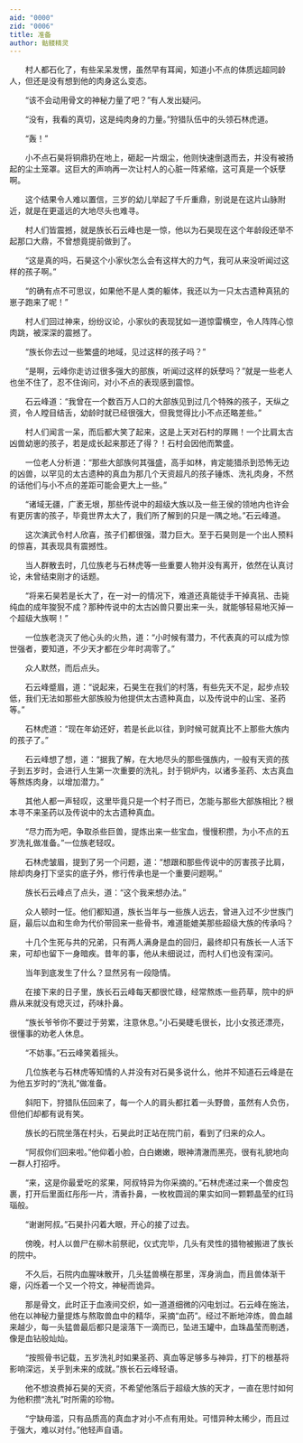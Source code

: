 ```yaml
---
aid: "0000"
zid: "0006"
title: 准备
author: 骷髅精灵
---
```


　　村人都石化了，有些呆呆发愣，虽然早有耳闻，知道小不点的体质远超同龄人，但还是没有想到他的肉身这么变态。

　　“该不会动用骨文的神秘力量了吧？”有人发出疑问。

　　“没有，我看的真切，这是纯肉身的力量。”狩猎队伍中的头领石林虎道。

　　“轰！”

　　小不点石昊将铜鼎扔在地上，砸起一片烟尘，他则快速倒退而去，并没有被扬起的尘土笼罩。这巨大的声响再一次让村人的心脏一阵紧缩，这可真是一个妖孽啊。

　　这个结果令人难以置信，三岁的幼儿举起了千斤重鼎，别说是在这片山脉附近，就是在更遥远的大地尽头也难寻。

　　村人们皆震撼，就是族长石云峰也是一惊，他以为石昊现在这个年龄段还举不起那口大鼎，不曾想竟提前做到了。

　　“这是真的吗，石昊这个小家伙怎么会有这样大的力气，我可从来没听闻过这样的孩子啊。”

　　“的确有点不可思议，如果他不是人类的躯体，我还以为一只太古遗种真犼的崽子跑来了呢！”

　　村人们回过神来，纷纷议论，小家伙的表现犹如一道惊雷横空，令人阵阵心惊肉跳，被深深的震撼了。

　　“族长你去过一些繁盛的地域，见过这样的孩子吗？”

　　“是啊，云峰你走访过很多强大的部族，听闻过这样的妖孽吗？”就是一些老人也坐不住了，忍不住询问，对小不点的表现感到震惊。

　　石云峰道：“我曾在一个数百万人口的大部族见到过几个特殊的孩子，天纵之资，令人瞠目结舌，幼龄时就已经很强大，但我觉得比小不点还略差些。”

　　村人们闻言一呆，而后都大笑了起来，这是上天对石村的厚赐！一个比肩太古凶兽幼崽的孩子，若是成长起来那还了得？！石村会因他而繁盛。

　　一位老人分析道：“那些大部族何其强盛，高手如林，肯定能猎杀到恐怖无边的凶兽，以罕见的太古遗种的真血为那几个天资超凡的孩子锤炼、洗礼肉身，不然的话他们与小不点的差距可能会更大上一些。”

　　“诸域无疆，广袤无垠，那些传说中的超级大族以及一些王侯的领地内也许会有更厉害的孩子，毕竟世界太大了，我们所了解到的只是一隅之地。”石云峰道。

　　这次演武令村人欣喜，孩子们都很强，潜力巨大。至于石昊则是一个出人预料的惊喜，其表现具有震撼性。

　　当人群散去时，几位族老与石林虎等一些重要人物并没有离开，依然在认真讨论，未曾结束刚才的话题。

　　“将来石昊若是长大了，在一对一的情况下，难道还真能徒手干掉真犼、击毙纯血的成年狻猊不成？那种传说中的太古凶兽只要出来一头，就能够轻易地灭掉一个超级大族啊！”

　　一位族老浇灭了他心头的火热，道：“小时候有潜力，不代表真的可以成为惊世强者，要知道，不少天才都在少年时凋零了。”

　　众人默然，而后点头。

　　石云峰蹙眉，道：“说起来，石昊生在我们的村落，有些先天不足，起步点较低，我们无法如那些大部族般为他提供太古遗种真血，以及传说中的山宝、圣药等。”

　　石林虎道：“现在年幼还好，若是长此以往，到时候可就真比不上那些大族内的孩子了。”

　　石云峰想了想，道：“据我了解，在大地尽头的那些强族内，一般有天资的孩子到五岁时，会进行人生第一次重要的洗礼，封于铜炉内，以诸多圣药、太古真血等熬炼肉身，以增加潜力。”

　　其他人都一声轻叹，这里毕竟只是一个村子而已，怎能与那些大部族相比？根本寻不来圣药以及传说中的太古遗种真血。

　　“尽力而为吧，争取杀些巨兽，提炼出来一些宝血，慢慢积攒，为小不点的五岁洗礼做准备。”一位族老轻叹。

　　石林虎皱眉，提到了另一个问题，道：“想跟和那些传说中的厉害孩子比肩，除却肉身打下坚实的底子外，修行传承也是一个重要问题啊。”

　　族长石云峰点了点头，道：“这个我来想办法。”

　　众人顿时一怔。他们都知道，族长当年与一些族人远去，曾进入过不少世族门庭，最后以血和生命为代价带回来一些骨书，难道能媲美那些超级大族的传承吗？

　　十几个生死与共的兄弟，只有两人满身是血的回归，最终却只有族长一人活下来，可却也留下一身暗疾。昔年的事，他从未细说过，而村人们也没有深问。

　　当年到底发生了什么？显然另有一段隐情。

　　在接下来的日子里，族长石云峰每天都很忙碌，经常熬炼一些药草，院中的炉鼎从来就没有熄灭过，药味扑鼻。

　　“族长爷爷你不要过于劳累，注意休息。”小石昊睫毛很长，比小女孩还漂亮，很懂事的劝老人休息。

　　“不妨事。”石云峰笑着摇头。

　　几位族老与石林虎等知情的人并没有对石昊多说什么，他并不知道石云峰是在为他五岁时的“洗礼”做准备。

　　斜阳下，狩猎队伍回来了，每一个人的肩头都扛着一头野兽，虽然有人负伤，但他们却都有说有笑。

　　族长的石院坐落在村头，石昊此时正站在院门前，看到了归来的众人。

　　“阿叔你们回来啦。”他仰着小脸，白白嫩嫩，眼神清澈而黑亮，很有礼貌地向一群人打招呼。

　　“来，这是你最爱吃的浆果，阿叔特异为你采摘的。”石林虎递过来一个兽皮包裹，打开后里面红彤彤一片，清香扑鼻，一枚枚圆润的果实如同一颗颗晶莹的红玛瑙般。

　　“谢谢阿叔。”石昊扑闪着大眼，开心的接了过去。

　　傍晚，村人以兽尸在柳木前祭祀，仪式完毕，几头有灵性的猎物被搬进了族长的院中。

　　不久后，石院内血腥味散开，几头猛兽横在那里，浑身淌血，而且兽体渐干瘪，闪烁着一个又一个符文，神秘而诡异。

　　那是骨文，此时正于血液间交织，如一道道细微的闪电划过。石云峰在施法，他在以神秘力量提炼与熬取兽血中的精华，采摘“血药”。经过不断地淬炼，兽血越来越少，每一头猛兽最后都只是滚落下一滴而已，坠进玉罐中，血珠晶莹而剔透，像是血钻般灿灿。

　　“按照骨书记载，五岁洗礼时如果圣药、真血等足够多与神异，打下的根基将影响深远，关乎到未来的成就。”族长石云峰轻语。

　　他不想浪费掉石昊的天资，不希望他落后于超级大族的天才，一直在思忖如何为他积攒“洗礼”时所需的珍物。

　　“宁缺毋滥，只有品质高的真血才对小不点有用处。可惜异种太稀少，而且过于强大，难以对付。”他轻声自语。



